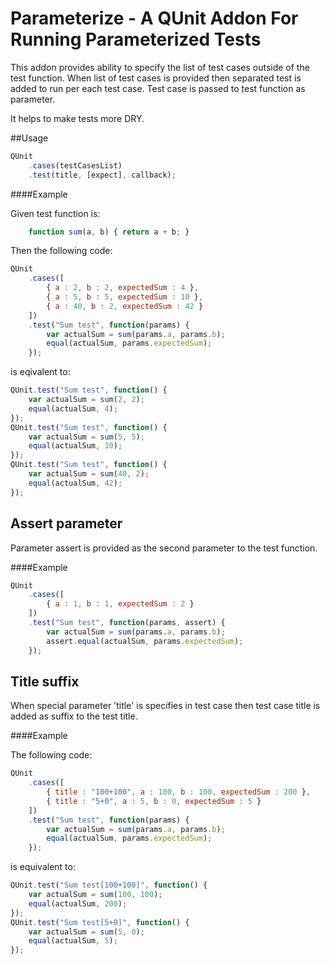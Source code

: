 Parameterize - A QUnit Addon For Running Parameterized Tests
============================================================

This addon provides ability to specify the list of test cases outside of the test function.
When list of test cases is provided then separated test is added to run per each test case.
Test case is passed to test function as parameter.

It helps to make tests more DRY.

##Usage

```js
QUnit
	.cases(testCasesList)
	.test(title, [expect], callback);
```

####Example

Given test function is:

```js
	function sum(a, b) { return a + b; }
```

Then the following code:

```js
QUnit
	.cases([
		{ a : 2, b : 2, expectedSum : 4 },
		{ a : 5, b : 5, expectedSum : 10 },
		{ a : 40, b : 2, expectedSum : 42 }
	])
	.test("Sum test", function(params) {
		var actualSum = sum(params.a, params.b);
		equal(actualSum, params.expectedSum);
	});
```

is eqivalent to:

```js
QUnit.test("Sum test", function() {
	var actualSum = sum(2, 2);
	equal(actualSum, 4);
});
QUnit.test("Sum test", function() {
	var actualSum = sum(5, 5);
	equal(actualSum, 10);
});
QUnit.test("Sum test", function() {
	var actualSum = sum(40, 2);
	equal(actualSum, 42);
});
```

## Assert parameter

Parameter assert is provided as the second parameter to the test function.

####Example

```js
QUnit
	.cases([
		{ a : 1, b : 1, expectedSum : 2 }
	])
	.test("Sum test", function(params, assert) {
		var actualSum = sum(params.a, params.b);
		assert.equal(actualSum, params.expectedSum);
	});
```

## Title suffix

When special parameter 'title' is specifies in test case
then test case title is added as suffix to the test title.

####Example

The following code:

```js
QUnit
	.cases([
		{ title : "100+100", a : 100, b : 100, expectedSum : 200 },
		{ title : "5+0", a : 5, b : 0, expectedSum : 5 }
	])
	.test("Sum test", function(params) {
		var actualSum = sum(params.a, params.b);
		equal(actualSum, params.expectedSum);
	});
```

is equivalent to:

```js
QUnit.test("Sum test[100+100]", function() {
	var actualSum = sum(100, 100);
	equal(actualSum, 200);
});
QUnit.test("Sum test[5+0]", function() {
	var actualSum = sum(5, 0);
	equal(actualSum, 5);
});
```
